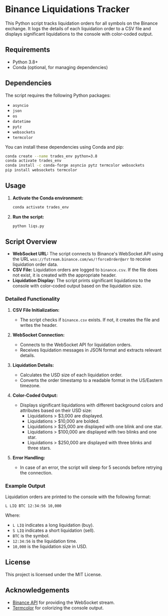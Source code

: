 # Binance Liquidations Tracker

This Python script tracks liquidation orders for all symbols on the Binance exchange. It logs the details of each liquidation order to a CSV file and displays significant liquidations to the console with color-coded output.

## Requirements

- Python 3.8+
- Conda (optional, for managing dependencies)

## Dependencies

The script requires the following Python packages:

- `asyncio`
- `json`
- `os`
- `datetime`
- `pytz`
- `websockets`
- `termcolor`

You can install these dependencies using Conda and pip:

```bash
conda create --name trades_env python=3.8
conda activate trades_env
conda install -c conda-forge asyncio pytz termcolor websockets
pip install websockets termcolor
```

## Usage

1. **Activate the Conda environment:**
   ```bash
   conda activate trades_env
   ```

2. **Run the script:**
   ```bash
   python liqs.py
   ```

## Script Overview

- **WebSocket URL:** The script connects to Binance's WebSocket API using the URL `wss://fstream.binance.com/ws/!forceOrder@arr` to receive liquidation order data.
- **CSV File:** Liquidation orders are logged to `binance.csv`. If the file does not exist, it is created with the appropriate header.
- **Liquidation Display:** The script prints significant liquidations to the console with color-coded output based on the liquidation size.

### Detailed Functionality

1. **CSV File Initialization:**
   - The script checks if `binance.csv` exists. If not, it creates the file and writes the header.

2. **WebSocket Connection:**
   - Connects to the WebSocket API for liquidation orders.
   - Receives liquidation messages in JSON format and extracts relevant details.

3. **Liquidation Details:**
   - Calculates the USD size of each liquidation order.
   - Converts the order timestamp to a readable format in the US/Eastern timezone.

4. **Color-Coded Output:**
   - Displays significant liquidations with different background colors and attributes based on their USD size:
     - Liquidations > $3,000 are displayed.
     - Liquidations > $10,000 are bolded.
     - Liquidations > $25,000 are displayed with one blink and one star.
     - Liquidations > $100,000 are displayed with two blinks and one star.
     - Liquidations > $250,000 are displayed with three blinks and three stars.

5. **Error Handling:**
   - In case of an error, the script will sleep for 5 seconds before retrying the connection.

### Example Output

Liquidation orders are printed to the console with the following format:
```
L LIQ BTC 12:34:56 10,000
```
Where:
- `L LIQ` indicates a long liquidation (buy).
- `S LIQ` indicates a short liquidation (sell).
- `BTC` is the symbol.
- `12:34:56` is the liquidation time.
- `10,000` is the liquidation size in USD.

## License

This project is licensed under the MIT License.

## Acknowledgements

- [Binance API](https://github.com/binance/binance-spot-api-docs) for providing the WebSocket stream.
- [Termcolor](https://pypi.org/project/termcolor/) for colorizing the console output.